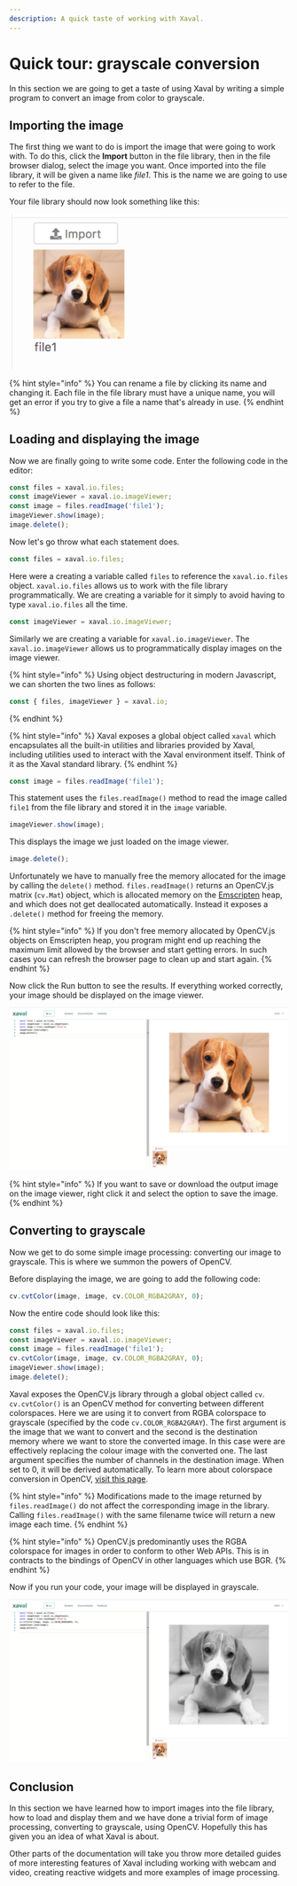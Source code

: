 ```yaml
---
description: A quick taste of working with Xaval.
---
```


# Quick tour: grayscale conversion

In this section we are going to get a taste of using Xaval by writing a simple program to convert an image from color to grayscale.

## Importing the image

The first thing we want to do is import the image that were going to work with. To do this, click the **Import** button in the file library, then in the file browser dialog, select the image you want. Once imported into the file library, it will be given a name like _file1_. This is the name we are going to use to refer to the file. 

Your file library should now look something like this:

![](../.gitbook/assets/screen-shot-2018-08-05-at-02.52.50.png)

{% hint style="info" %}
You can rename a file by clicking its name and changing it. Each file in the file library must have a unique name, you will get an error if you try to give a file a name that's already in use.
{% endhint %}

## Loading and displaying the image

Now we are finally going to write some code. Enter the following code in the editor:

```javascript
const files = xaval.io.files;
const imageViewer = xaval.io.imageViewer;
const image = files.readImage('file1');
imageViewer.show(image);
image.delete();
```

Now let's go throw what each statement does.

```javascript
const files = xaval.io.files;
```

Here were a creating a variable called `files` to reference the `xaval.io.files` object. `xaval.io.files` allows us to work with the file library programmatically. We are creating a variable for it simply to avoid having to type `xaval.io.files` all the time.

```javascript
const imageViewer = xaval.io.imageViewer;
```

Similarly we are creating a variable for `xaval.io.imageViewer`. The `xaval.io.imageViewer` allows us to programmatically display images on the image viewer.

{% hint style="info" %}
Using object destructuring in modern Javascript, we can shorten the two lines as follows:

```javascript
const { files, imageViewer } = xaval.io;
```
{% endhint %}

{% hint style="info" %}
Xaval exposes a global object called `xaval` which encapsulates all the built-in utilities and libraries provided by Xaval, including utilities used to interact with the Xaval environment itself. Think of it as the Xaval standard library.
{% endhint %}

```javascript
const image = files.readImage('file1');
```

This statement uses the `files.readImage()` method to read the image called `file1` from the file library and stored it in the `image` variable.

```javascript
imageViewer.show(image);
```

This displays the image we just loaded on the image viewer.

```javascript
image.delete();
```

Unfortunately we have to manually free the memory allocated for the image by calling the `delete()` method. `files.readImage()` returns an OpenCV.js matrix \(`cv.Mat`\) object, which is allocated memory on the [Emscripten](https://developer.mozilla.org/en-US/docs/Mozilla/Projects/Emscripten) heap, and which does not get deallocated automatically. Instead it exposes a `.delete()` method for freeing the memory.

{% hint style="info" %}
If you don't free memory allocated by OpenCV.js objects on Emscripten heap, you program might end up reaching the maximum limit allowed by the browser and start getting errors. In such cases you can refresh the browser page to clean up and start again.
{% endhint %}

Now click the Run button to see the results. If everything worked correctly, your image should be displayed on the image viewer.

![](../.gitbook/assets/screen-shot-2018-08-05-at-03.46.53.png)

{% hint style="info" %}
If you want to save or download the output image on the image viewer, right click it and select the option to save the image.
{% endhint %}

## Converting to grayscale

Now we get to do some simple image processing: converting our image to grayscale. This is where we summon the powers of OpenCV.

Before displaying the image, we are going to add the following code:

```javascript
cv.cvtColor(image, image, cv.COLOR_RGBA2GRAY, 0);
```

Now the entire code should look like this:

```javascript
const files = xaval.io.files;
const imageViewer = xaval.io.imageViewer;
const image = files.readImage('file1');
cv.cvtColor(image, image, cv.COLOR_RGBA2GRAY, 0);
imageViewer.show(image);
image.delete();
```

Xaval exposes the OpenCV.js library through a global object called `cv`. `cv.cvtColor()` is an OpenCV method for converting between different colorspaces. Here we are using it to convert from RGBA colorspace to grayscale \(specified by the code `cv.COLOR_RGBA2GRAY`\). The first argument is the image that we want to convert and the second is the destination memory where we want to store the converted image. In this case were are effectively replacing the colour image with the converted one. The last argument specifies the number of channels in the destination image. When set to 0, it will be derived automatically. To learn more about colorspace conversion in OpenCV, [visit this page](https://docs.opencv.org/3.4/db/d64/tutorial_js_colorspaces.html).

{% hint style="info" %}
Modifications made to the image returned by `files.readImage()` do not affect the corresponding image in the library. Calling `files.readImage()` with the same filename twice will return a new image each time.
{% endhint %}

{% hint style="info" %}
OpenCV.js predominantly uses the RGBA colorspace for images in order to conform to other Web APIs. This is in contracts to the bindings of OpenCV in other languages which use BGR.
{% endhint %}

Now if you run your code, your image will be displayed in grayscale.

![](../.gitbook/assets/screen-shot-2018-08-05-at-03.57.47.png)

## Conclusion

In this section we have learned how to import images into the file library, how to load and display them and we have done a trivial form of image processing, converting to grayscale, using OpenCV. Hopefully this has given you an idea of what Xaval is about.

Other parts of the documentation will take you throw more detailed guides of more interesting features of Xaval including working with webcam and video, creating reactive widgets and more examples of image processing.

